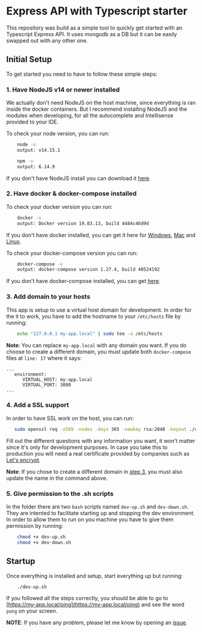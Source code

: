 # Express API with Typescript starter

This repository was build as a simple tool to quickly get started with an Typescript Express API.
It uses mongodb as a DB but it can be easily swapped out with any other one.

## Initial Setup

To get started you need to have to follow these simple steps:

### 1. Have NodeJS v14 or newer installed

We actually don't need NodeJS on the host machine, since everything is ran inside the docker containers. But I recommend installing NodeJS and the modules when developing, for all the autocomplete and Intellisense provided to your IDE.

To check your node version, you can run:

```bash
    node -v
    output: v14.15.1
```

```bash
    npm -v
    output: 6.14.9
```

If you don't have NodeJS install you can download it [here](https://nodejs.org/en/download/).

### 2. Have docker & docker-compose installed

To check your docker version you can run:

```bash
    docker -v
    output: Docker version 19.03.13, build 4484c46d9d
```

If you don't have docker installed, you can get it here for [Windows](https://docs.docker.com/docker-for-windows/install/), [Mac](https://docs.docker.com/docker-for-mac/install/) and [Linux](https://docs.docker.com/engine/install/ubuntu/#install-using-the-convenience-script).

To check your docker-compose version you can run:

```bash
    docker-compose -v
    output: docker-compose version 1.27.4, build 40524192
```

If you don't have docker-compose installed, you can get [here](https://docs.docker.com/compose/install/).

### 3. Add domain to your hosts

This app is setup to use a virtual host domain for development. In order for the it to work, you have to add the hostname to your `/etc/hosts` file by running:

```bash
    echo "127.0.0.1 my-app.local" | sudo tee -a /etc/hosts
```

**Note**: You can replace `my-app.local` with any domain you want. If you do choose to create a different domain, you must update both `docker-compose` files at `line: 17` where it says:

```docker-compose
...
   environment:
      VIRTUAL_HOST: my-app.local
      VIRTUAL_PORT: 3000
...
```

### 4. Add a SSL support

In order to have SSL work on the host, you can run:

```bash
   sudo openssl req -x509 -nodes -days 365 -newkey rsa:2048 -keyout ./certs/my-app.local.key -out ./certs/my-app.local.crt
```

Fill out the different questions with any information you want, it won't matter since it's only for development purposes. In case you take this to production you will need a real certificate provided by companies such as [Let's encrypt](https://letsencrypt.org/).

**Note**: If you chose to create a different domain in [step 3](#3-add-domain-to-your-hosts), you must also update the name in the command above.

### 5. Give permission to the .sh scripts

In the folder there are two `bash` scripts named `dev-up.sh` and `dev-down.sh`. They are intented to facilitate starting up and stopping the dev environment. In order to allow them to run on you machine you have to give them permission by running:

```bash
    chmod +x dev-up.sh
    chmod +x dev-down.sh
```

## Startup

Once everything is installed and setup, start everything up but running:

```bash
    ./dev-up.sh
```

If you followed all the steps correctly, you should be able to go to [https://my-app.local/ping](https://my-app.local/ping) and see the word `pong` on your screen.

**NOTE**: If you have any problem, please let me know by opening an [issue](https://github.com/IonutMorariu/express-typescript-api/issues/new).
